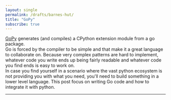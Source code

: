 ```yaml
---
layout: single
permalink: /drafts/barnes-hut/
title: "GoPy"
subscribe: true
--- 
```


[GoPy](https://github.com/go-python/gopy) generates (and compiles) a CPython extension module from a go package.  
Go is forced by the compiler to be simple and that make it a great language to collaborate on. Because very complex patterns are hard to implement, whatever code you write ends up being fairly readable and whatever code you find ends  is easy to work on.  
In case you find yourself in a scenario where the vast python ecosystem is not providing you with what you need, you'll need to build something in a lower level language. This post focus on writing Go code and how to integrate it with python.   

---


